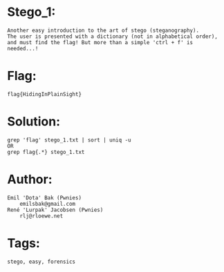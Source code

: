 Stego_1:
========
	Another easy introduction to the art of stego (steganography).
	The user is presented with a dictionary (not in alphabetical order),
	and must find the flag! But more than a simple 'ctrl + f' is needed...!

Flag:
=====
	flag{HidingInPlainSight} 

Solution:
=========
	grep 'flag' stego_1.txt | sort | uniq -u
	OR
	grep flag{.*} stego_1.txt


Author:
=======
	Emil 'Dota' Bak (Pwnies)
		emilsbak@gmail.com
	René 'Lurpak' Jacobsen (Pwnies)
		rlj@rloewe.net

Tags:
=====
	stego, easy, forensics